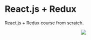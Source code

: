 # React.js + Redux

React.js + Redux course from scratch.

<p align="center">
<img src="https://miro.medium.com/max/1838/0*95tBOgxEPQAVq9YO.png">
</p>
